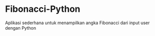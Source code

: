 # Fibonacci-Python
Aplikasi sederhana untuk menampilkan angka Fibonacci dari input user dengan Python
